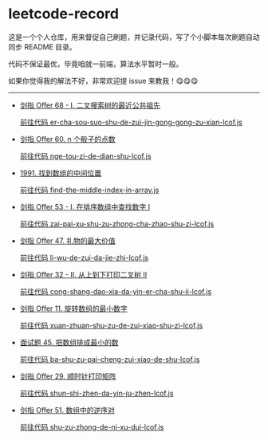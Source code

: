 # leetcode-record

这是一个个人仓库，用来督促自己刷题，并记录代码，写了个小脚本每次刷题自动同步 README 目录。

代码不保证最优，毕竟咱就一前端，算法水平暂时一般。

如果你觉得我的解法不好，非常欢迎提 issue 来教我！😋😋😋

---

- [剑指 Offer 68 - I. 二叉搜索树的最近公共祖先](https://leetcode.cn/problems/er-cha-sou-suo-shu-de-zui-jin-gong-gong-zu-xian-lcof/)

  [前往代码 er-cha-sou-suo-shu-de-zui-jin-gong-gong-zu-xian-lcof.js](./er-cha-sou-suo-shu-de-zui-jin-gong-gong-zu-xian-lcof.js)

- [剑指 Offer 60. n 个骰子的点数](https://leetcode.cn/problems/nge-tou-zi-de-dian-shu-lcof/)

  [前往代码 nge-tou-zi-de-dian-shu-lcof.js](./nge-tou-zi-de-dian-shu-lcof.js)

- [1991. 找到数组的中间位置](https://leetcode.cn/problems/find-the-middle-index-in-array/)

  [前往代码 find-the-middle-index-in-array.js](./find-the-middle-index-in-array.js)

- [剑指 Offer 53 - I. 在排序数组中查找数字 I](https://leetcode.cn/problems/zai-pai-xu-shu-zu-zhong-cha-zhao-shu-zi-lcof/)

  [前往代码 zai-pai-xu-shu-zu-zhong-cha-zhao-shu-zi-lcof.js](./zai-pai-xu-shu-zu-zhong-cha-zhao-shu-zi-lcof.js)

- [剑指 Offer 47. 礼物的最大价值](https://leetcode.cn/problems/li-wu-de-zui-da-jie-zhi-lcof/)

  [前往代码 li-wu-de-zui-da-jie-zhi-lcof.js](./li-wu-de-zui-da-jie-zhi-lcof.js)

- [剑指 Offer 32 - II. 从上到下打印二叉树 II](https://leetcode.cn/problems/cong-shang-dao-xia-da-yin-er-cha-shu-ii-lcof/)

  [前往代码 cong-shang-dao-xia-da-yin-er-cha-shu-ii-lcof.js](./cong-shang-dao-xia-da-yin-er-cha-shu-ii-lcof.js)

- [剑指 Offer 11. 旋转数组的最小数字](https://leetcode.cn/problems/xuan-zhuan-shu-zu-de-zui-xiao-shu-zi-lcof/)

  [前往代码 xuan-zhuan-shu-zu-de-zui-xiao-shu-zi-lcof.js](./xuan-zhuan-shu-zu-de-zui-xiao-shu-zi-lcof.js)

- [面试题 45. 把数组排成最小的数](https://leetcode.cn/problems/ba-shu-zu-pai-cheng-zui-xiao-de-shu-lcof/)

  [前往代码 ba-shu-zu-pai-cheng-zui-xiao-de-shu-lcof.js](./ba-shu-zu-pai-cheng-zui-xiao-de-shu-lcof.js)

- [剑指 Offer 29. 顺时针打印矩阵](https://leetcode.cn/problems/shun-shi-zhen-da-yin-ju-zhen-lcof/)

  [前往代码 shun-shi-zhen-da-yin-ju-zhen-lcof.js](./shun-shi-zhen-da-yin-ju-zhen-lcof.js)

- [剑指 Offer 51. 数组中的逆序对](https://leetcode.cn/problems/shu-zu-zhong-de-ni-xu-dui-lcof/)

	[前往代码 shu-zu-zhong-de-ni-xu-dui-lcof.js](./shu-zu-zhong-de-ni-xu-dui-lcof.js)
